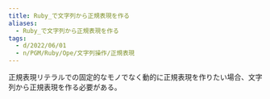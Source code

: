 ```yaml
---
title: Ruby_で文字列から正規表現を作る
aliases:
  - Ruby_で文字列から正規表現を作る
tags:
  - d/2022/06/01
  - n/PGM/Ruby/Ope/文字列操作/正規表現
---
```



正規表現リテラルでの固定的なモノでなく動的に正規表現を作りたい場合、文字列から正規表現を作る必要がある。

